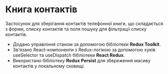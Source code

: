 # Книга контактів

Застосунок для зберігання контактів телефонної книги, що складається з форми, списку контактів та поля пошуку для фільтрації списку контактів.

- Додано управління станом за допомогою бібліотеки **Redux Toolkit**.
- Зв'язано React-компоненти з Redux-логікою за допомогою хуків useSelector та useDispatch бібліотеки **React Redux**.
- Використано бібліотеку **Redux Persist** для збереження масиву контактів у локальному сховищі.
